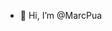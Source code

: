 - 👋 Hi, I’m @MarcPua
<!---
- 👀 I’m interested in ...
- 🌱 I’m currently learning Phython, Java
- 💞️ I’m looking to collaborate on ...
- 📫 How to reach me ...

SirLight05/SirLight05 is a ✨ special ✨ repository because its `README.md` (this file) appears on your GitHub profile.
You can click the Preview link to take a look at your changes.
--->
